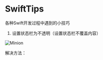 # SwiftTips
各种Swift开发过程中遇到的小技巧


1. 设置状态栏为不透明（设置状态栏不覆盖内容）

![Minion](http://octodex.github.com/images/minion.png)


解决方法：


